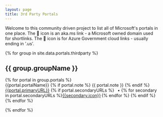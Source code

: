 ```yaml
---
layout: page
title: 3rd Party Portals
---
```


Welcome to this community driven project to list all of Microsoft's portals in one place.
The 🔁 icon is an aka.ms link - a Microsoft owned domain used for shortlinks.
The 🏢 icon is for Azure Government cloud links - usually ending in '.us'.

{% for group in site.data.portals.thirdparty %}

<div class="portal-group">
    <h2>{{ group.groupName }}</h2>
    {% for portal in group.portals %}
    <div class="portal">
        <span class="portal-name">{{portal.portalName}}
        {% if portal.note %}
            <span class="portal-note">{{ portal.note }}</span>
        {% endif %}    
        </span>
        <div class="portal-details">
        <span class="portal-url">
            <a href="{{portal.primaryURL}}" target="blank">{{portal.primaryURL}}</a> 
        </span>
                    {% if portal.secondaryURLs %}
                    <span class="portal-secondary-urls">
                    &ensp;• {% for secondary in portal.secondaryURLs %}<a href="{{secondary.url}}" target="_blank">{{secondary.icon}}</a>&thinsp;{% endfor %}
                     </span>
                {% endif %}
                </div>
    </div>
    {% endfor %}
</div>

{% endfor %}